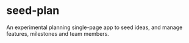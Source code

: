 # seed-plan
An experimental planning single-page app to seed ideas, and manage features, milestones and team members.
